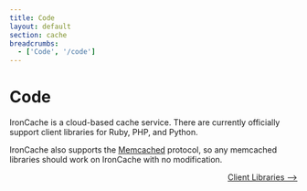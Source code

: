 ```yaml
---
title: Code
layout: default
section: cache
breadcrumbs:
  - ['Code', '/code']
---
```


# Code

IronCache is a cloud-based cache service. There are currently officially support client libraries
for Ruby, PHP, and Python.

IronCache also supports the [Memcached](/cache/code/memcached) protocol, so any memcached libraries 
should work on IronCache with no modification.

<p style="width: 100%; text-align: right;"><a href="/cache/code/libraries" class="next_item">Client Libraries --></a></p>
